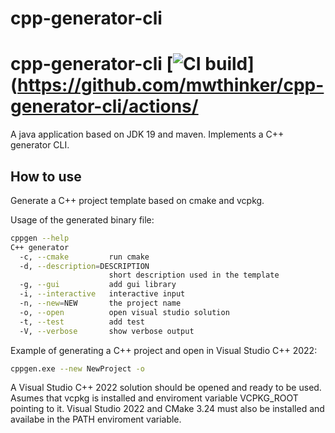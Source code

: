 # cpp-generator-cli
# cpp-generator-cli [![CI build](https://github.com/mwthinker/CppSdl2/actions/workflows/ci.yml/badge.svg)](https://github.com/mwthinker/cpp-generator-cli/actions/
A java application based on JDK 19 and maven. Implements a C++ generator CLI.

## How to use
Generate a C++ project template based on cmake and vcpkg.

Usage of the generated binary file:
```bash
cppgen --help
C++ generator
  -c, --cmake         run cmake
  -d, --description=DESCRIPTION
                      short description used in the template
  -g, --gui           add gui library
  -i, --interactive   interactive input
  -n, --new=NEW       the project name
  -o, --open          open visual studio solution
  -t, --test          add test
  -V, --verbose       show verbose output
```

Example of generating a C++ project and open in Visual Studio C++ 2022:
```bash
cppgen.exe --new NewProject -o
```

A Visual Studio C++ 2022 solution should be opened and ready to be used. Asumes that vcpkg is installed and enviroment variable VCPKG_ROOT pointing to it. Visual Studio 2022 and CMake 3.24 must also be installed and availabe in the PATH enviroment variable.